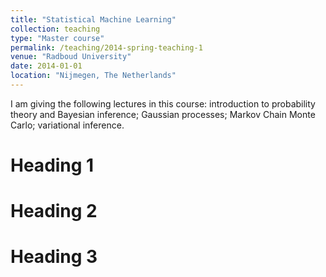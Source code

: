 ```yaml
---
title: "Statistical Machine Learning"
collection: teaching
type: "Master course"
permalink: /teaching/2014-spring-teaching-1
venue: "Radboud University"
date: 2014-01-01
location: "Nijmegen, The Netherlands"
---
```


I am giving the following lectures in this course: introduction to probability theory and Bayesian inference; Gaussian processes; Markov Chain Monte Carlo; variational inference. 

Heading 1
======

Heading 2
======

Heading 3
======
